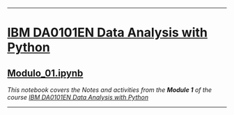 ___

# [IBM  DA0101EN Data Analysis with Python](https://courses.cognitiveclass.ai/courses/course-v1:CognitiveClass+DA0101EN+v1/course/)
## [Modulo_01.ipynb](https://github.com/PosgradoMNA/actividades-de-aprendizaje-fco-parga/blob/main/IBM/02_DA0101EN/Modulo_1.ipynb)
_This notebook covers the Notes and activities from the **Module 1** of the course [IBM  DA0101EN Data Analysis with Python](https://courses.cognitiveclass.ai/courses/course-v1:CognitiveClass+DA0101EN+v1/course/)_ 

___
